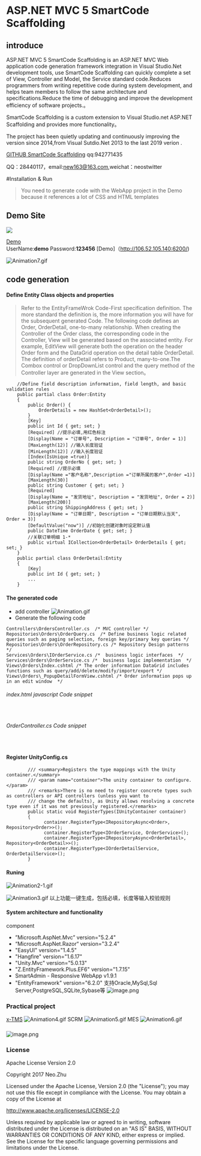 # ASP.NET MVC 5 SmartCode Scaffolding
## introduce

ASP.NET MVC 5 SmartCode Scaffolding is an ASP.NET MVC Web application code generation framework integration in Visual Studio.Net development tools, use SmartCode Scaffolding can quickly complete a set of View, Controller and Model, the Service standard code.Reduces programmers from writing repetitive code during system development, and helps team members to follow the same architecture and specifications.Reduce the time of debugging and improve the development efficiency of software projects.。

SmartCode Scaffolding is a custom extension to Visual Studio.net ASP.NET Scaffolding and provides more functionality。

The project has been quietly updating and continuously improving the version since 2014,from Visual Sutdio.Net 2013 to the last 2019 verion .

 [GITHUB SmartCode Scaffolding](https://github.com/neozhu/MVC5-Scaffolder)
 qq:942771435

 QQ：28440117，email:[new163@163.com](mailto:new163@163.com),weichat：neostwitter

#Installation & Run
> You need to generate code with the WebApp project in the Demo because it references a lot of CSS and HTML templates
## Demo Site
![](https://raw.githubusercontent.com/neozhu/smartadmin.core.urf/master/img/login.png)

[Demo](http://139.196.107.159:1060/Identity/Account/Login) \
UserName:**demo** Password:**123456** 
[Demo]（http://106.52.105.140:6200/)

![Animation7.gif](https://upload-images.jianshu.io/upload_images/11347576-34058b57299789f1.gif?imageMogr2/auto-orient/strip)


## code generation
#### Define Entity Class objects and properties
> Refer to the EntityFrameWrok Code-First specification definition. The more standard the definition is, the more information you will have for the subsequent generated Code.
The following code defines an Order, OrderDetail, one-to-many relationship. When creating the Controller of the Order class, the corresponding code in the Controller, View will be generated based on the associated entity. For example, EditView will generate both the operation on the header Order form and the DataGrid operation on the detail table OrderDetail.
The definition of orderDetail refers to Product, many-to-one.The Combox control or DropDownList control and the query method of the Controller layer are generated in the View section。
```
    //Define field description information, field length, and basic validation rules
    public partial class Order:Entity
    {
        public Order() {
            OrderDetails = new HashSet<OrderDetail>();
        }
        [Key]
        public int Id { get; set; }
        [Required] //提示必填,用红色标注
        [Display(Name = "订单号", Description = "订单号", Order = 1)]
        [MaxLength(12)] //输入长度验证
        [MinLength(12)] //输入长度验证
        [Index(IsUnique =true)]
        public string OrderNo { get; set; }
        [Required] //提示必填
        [Display(Name ="客户名称",Description ="订单所属的客户",Order =1)]
        [MaxLength(30)]
        public string Customer { get; set; }
        [Required]
        [Display(Name = "发货地址", Description = "发货地址", Order = 2)]
        [MaxLength(200)]
        public string ShippingAddress { get; set; }
        [Display(Name = "订单日期", Description = "订单日期默认当天", Order = 3)]
        [DefaultValue("now")] //初始化创建对象时设定默认值
        public DateTime OrderDate { get; set; }
        //关联订单明细 1-*
        public virtual ICollection<OrderDetail> OrderDetails { get; set; }
    }
    public partial class OrderDetail:Entity
    {
        [Key]
        public int Id { get; set; }
        ...
    }
```
#### The generated code
+ add controller
![Animation.gif](https://upload-images.jianshu.io/upload_images/11347576-dfa57c1edbebb435.gif?imageMogr2/auto-orient/strip)
+ Generate the following code
```
Controllers\OrdersController.cs  /* MVC controller */
Repositories\Orders\OrderQuery.cs  /* Define business logic related queries such as paging selection, foreign key/primary key queries */
Repositories\Orders\OrderRepository.cs /* Repository Design patterns */
Services\Orders\IOrderService.cs /*  business logic interfaces  */
Services\Orders\OrderService.cs /*  business logic implementation  */
Views\Orders\Index.cshtml /* The order information DataGrid includes functions such as query/add/delete/modify/import/export */
Views\Orders\_PopupDetailFormView.cshtml /* Order information pops up in an edit window  */

```
###### index.html javascript Code snippet
```
  
```
###### OrderController.cs Code snippet

```
  
```
#### Register UnityConfig.cs
```
        /// <summary>Registers the type mappings with the Unity container.</summary>
        /// <param name="container">The unity container to configure.</param>
        /// <remarks>There is no need to register concrete types such as controllers or API controllers (unless you want to 
        /// change the defaults), as Unity allows resolving a concrete type even if it was not previously registered.</remarks>
        public static void RegisterTypes(IUnityContainer container)
        {
              container.RegisterType<IRepositoryAsync<Order>, Repository<Order>>();
              container.RegisterType<IOrderService, OrderService>();
              container.RegisterType<IRepositoryAsync<OrderDetail>, Repository<OrderDetail>>();
              container.RegisterType<IOrderDetailService, OrderDetailService>();
        }
```

#### Runing 
![Animation2-1.gif](https://upload-images.jianshu.io/upload_images/11347576-894ea6a7eac3d8dd.gif?imageMogr2/auto-orient/strip)

![Animation3.gif](https://upload-images.jianshu.io/upload_images/11347576-f1c4b88ae8ef1a8a.gif?imageMogr2/auto-orient/strip)
以上功能一键生成，包括必填，长度等输入校验规则

#### System architecture and functionality
component

*  ”Microsoft.AspNet.Mvc” version="5.2.4"
*  “Microsoft.AspNet.Razor“ version="3.2.4"
*  "EasyUI" version="1.4.5"
*  "Hangfire" version="1.6.17"
*  "Unity.Mvc" version="5.0.13"
*  "Z.EntityFramework.Plus.EF6" version="1.7.15"
*  SmartAdmin - Responsive WebApp v1.9.1
* "EntityFramework" version="6.2.0" 支持Oracle,MySql,Sql Server,PostgreSQL,SQLite,Sybase等
![image.png](https://upload-images.jianshu.io/upload_images/11347576-76f41ad3f31a229c.png?imageMogr2/auto-orient/strip%7CimageView2/2/w/1240)
### Practical project
[x-TMS](https://neozhu.github.io/WebSite/x-tms.html)
![Animation4.gif](https://upload-images.jianshu.io/upload_images/11347576-26ebf707db8023fb.gif?imageMogr2/auto-orient/strip)
SCRM
![Animation5.gif](https://upload-images.jianshu.io/upload_images/11347576-a29dbb640c7d9fc6.gif?imageMogr2/auto-orient/strip)
MES 
![Animation6.gif](https://upload-images.jianshu.io/upload_images/11347576-d3cf0b232c66f610.gif?imageMogr2/auto-orient/strip)






### 
![image.png](https://upload-images.jianshu.io/upload_images/11347576-efee6f04cb478991.png?imageMogr2/auto-orient/strip%7CimageView2/2/w/1240)
###



### License
Apache License Version 2.0

Copyright 2017 Neo.Zhu  

Licensed under the Apache License, Version 2.0 (the "License"); you may not use this file 
except in compliance with the License. You may obtain a copy of the License at

http://www.apache.org/licenses/LICENSE-2.0

Unless required by applicable law or agreed to in writing, software distributed under the 
License is distributed on an "AS IS" BASIS, WITHOUT WARRANTIES OR CONDITIONS OF ANY KIND, 
either express or implied. See the License for the specific language governing permissions 
and limitations under the License.
